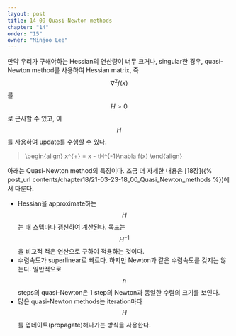 ```yaml
---
layout: post
title: 14-09 Quasi-Newton methods
chapter: "14"
order: "15"
owner: "Minjoo Lee"
---
```

<script type="text/x-mathjax-config">
MathJax.Hub.Config({
    displayAlign: "center"
    });
</script>

만약 우리가 구해야하는 Hessian의 연산량이 너무 크거나, singular한 경우, quasi-Newton method를 사용하여 Hessian matrix, 즉 $$\nabla^{2}f(x)$$를 $$H>0$$로 근사할 수 있고, 이 $$H$$를 사용하여 update를 수행할 수 있다.

>\begin{align}
>x^{+} = x - tH^{-1}\nabla f(x)
>\end{align}

아래는 Quasi-Newton method의 특징이다. 조금 더 자세한 내용은 [18장]({% post_url contents/chapter18/21-03-23-18_00_Quasi_Newton_methods %})에서 다룬다.

* Hessian을 approximate하는 $$H$$는 매 스텝마다 갱신하여 계산된다. 목표는 $$H^{-1}$$을 비교적 적은 연산으로 구하여 적용하는 것이다.
* 수렴속도가 superlinear로 빠르다. 하지만 Newton과 같은 수렴속도를 갖지는 않는다. 일반적으로 $$n$$ steps의 quasi-Newton은 1 step의 Newton과 동일한 수렴의 크기를 보인다. 
* 많은 quasi-Newton methods는 iteration마다 $$H$$를 업데이트(propagate)해나가는 방식을 사용한다.
